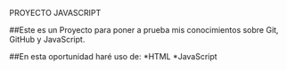 PROYECTO JAVASCRIPT

##Este es un Proyecto para poner a prueba mis conocimientos sobre Git, GitHub y JavaScript.

##En esta oportunidad haré uso de:
*HTML
*JavaScript
